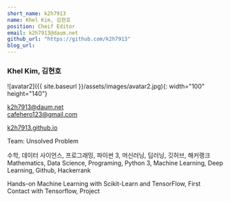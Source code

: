 ```yaml
---
short_name: k2h7913
name: Khel Kim, 김현호
position: Cheif Editor
email: k2h7913@daum.net
github_url: "https://github.com/k2h7913"
blog_url:
---
```

### Khel Kim, 김현호
![avatar2]({{ site.baseurl }}/assets/images/avatar2.jpg){: width="100" height="140"}

k2h7913@daum.net  
cafehero123@gmail.com

[k2h7913.github.io](http://k2h7913.github.io)

Team: Unsolved Problem  

수학, 데이터 사이언스, 프로그래밍, 파이썬 3, 머신러닝, 딥러닝, 깃허브, 해커랭크  
Mathematics, Data Science, Programing, Python 3, Machine Learning, Deep Learning, Github, Hackerrank

Hands-on Machine Learning with Scikit-Learn and TensorFlow, First Contact with Tensorflow, Project
